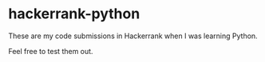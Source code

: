 # hackerrank-python
These are my code submissions in Hackerrank when I was learning Python.

Feel free to test them out.
